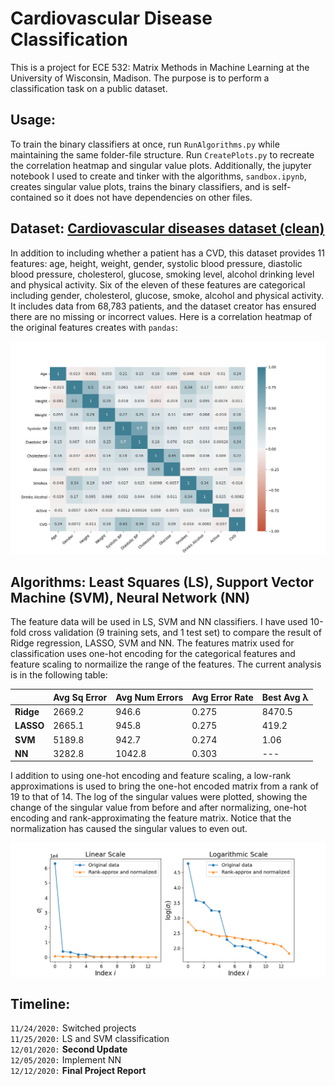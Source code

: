 # Cardiovascular Disease Classification

This is a project for ECE 532: Matrix Methods in Machine Learning at the University of Wisconsin, Madison. The purpose is to perform a classification task on a public dataset.

## Usage:

To train the binary classifiers at once, run `RunAlgorithms.py` while maintaining the same folder-file structure. Run `CreatePlots.py` to recreate the correlation heatmap and singular value plots. Additionally, the jupyter notebook I used to create and tinker with the algorithms, `sandbox.ipynb`, creates singular value plots, trains the binary classifiers, and is self-contained so it does not have dependencies on other files.

## Dataset: [Cardiovascular diseases dataset (clean)](https://www.kaggle.com/aiaiaidavid/cardio-data-dv13032020)

In addition to including whether a patient has a CVD, this dataset provides 11 features: age, height, weight, gender, systolic blood pressure, diastolic blood pressure, cholesterol, glucose, smoking level, alcohol drinking level and physical activity.  Six of the eleven of these features are categorical including gender, cholesterol, glucose, smoke, alcohol and physical activity. It includes data from 68,783 patients, and the dataset creator has ensured there are no missing or incorrect values. Here is a correlation heatmap of the original features creates with `pandas`:

<img src="https://github.com/seqwalt/ME532_project/blob/master/media/heatmap.png" alt="correlation heatmap" width="900">

## Algorithms: Least Squares (LS), Support Vector Machine (SVM), Neural Network (NN)

The feature data will be used in LS, SVM and NN classifiers. I have used 10-fold cross validation (9 training sets, and 1 test set) to compare the result of Ridge regression, LASSO, SVM and NN. The features matrix used for classification uses one-hot encoding for the categorical features and feature scaling to normailize the range of the features. The current analysis is in the following table:

|           | Avg Sq Error | Avg Num Errors | Avg Error Rate | Best Avg λ |
| --------- | ------------ | -------------- | -------------- | ---------- |
| **Ridge** |       2669.2 |          946.6 |          0.275 |    8470.5  |
| **LASSO** |       2665.1 |          945.8 |          0.275 |     419.2  |
|   **SVM** |       5189.8 |          942.7 |          0.274 |       1.06 |
|    **NN** |       3282.8 |         1042.8 |          0.303 |     ---    |

I addition to using one-hot encoding and feature scaling, a low-rank approximations is used to bring the one-hot encoded matrix from a rank of 19 to that of 14. The log of the singular values were plotted, showing the change of the singular value from before and after normalizing, one-hot encoding and rank-approximating the feature matrix. Notice that the normalization has caused the singular values to even out.

<img src="https://github.com/seqwalt/ME532_project/blob/master/media/singular_vals.png" alt="singular values" width="800">

## Timeline:
`11/24/2020:` Switched projects  
`11/25/2020:` LS and SVM classification  
`12/01/2020:` **Second Update**  
`12/05/2020:` Implement NN  
`12/12/2020:` **Final Project Report**  
